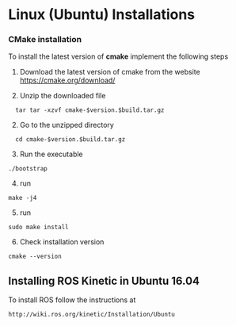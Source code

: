# Linux (Ubuntu) Installations

### CMake installation 

To install the latest version of **cmake** implement the following steps

1. Download the latest version of cmake from the website
https://cmake.org/download/

1. Unzip the downloaded file
```
  tar tar -xzvf cmake-$version.$build.tar.gz
```
2. Go to the unzipped directory 
```
  cd cmake-$version.$build.tar.gz
```
 
3. Run the executable
```
./bootstrap
```
4. run 
```
make -j4
```
5. run
```
sudo make install
```
6. Check installation version
```
cmake --version
 ```
 
 ## Installing ROS Kinetic in Ubuntu 16.04
 
 To install ROS follow the instructions at 
 ```
 http://wiki.ros.org/kinetic/Installation/Ubuntu
 ```
